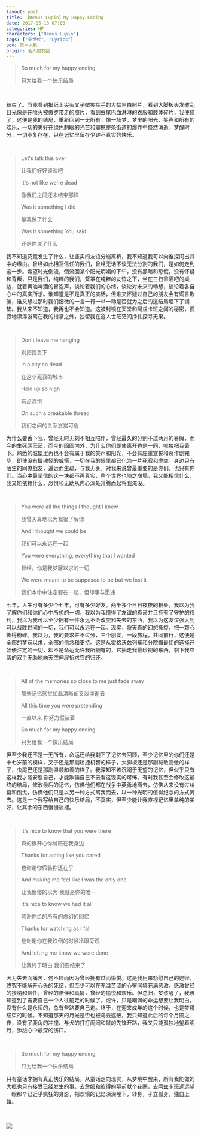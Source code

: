 ```yaml
---
layout: post
title: 【Remus Lupin】My Happy Ending
date: 2017-05-13 07:00
categories: HP
characters: ["Remus Lupin"]
tags: ["亲世代", "Lyrics"]
pov: 第一人称
origin: 名人朋友圈
---
```


> So much for my happy ending
>
> 只为给我一个快乐结局

<br>

结束了。当我看到报纸上尖头叉子微笑挥手的大幅黑白照片，看到大脚板头发散乱目光像是在喷火被傲罗带走的照片，看到虫尾巴血淋淋的衣服和肢体碎片，我便懂了，这便是我的结局，重新回到一无所有。像一场梦，梦里的阳光、笑声和所有的欢乐，一切的美好在绿色刺眼的光芒和震撼整条街道的爆炸中倏然消逝。梦醒时分，一切不复存在，只在记忆里留存少许不真实的快乐。

<br>

> Let's talk this over
>
> 让我们好好谈谈吧
>
> It's not like we're dead
>
> 像我们之间还未结束那样
>
> Was it something I did
>
> 是我做了什么
>
> Was it something You said
>
> 还是你说了什么

我不知道究竟发生了什么，让坚实的友谊分崩离析，我不知道我可以向谁探问出其中的缘由。曾经如此相互信任的我们，曾经无话不谈无法分割的我们，是如何走到这一步。希望时光倒流，倒流回某个阳光明媚的下午，没有黑暗和恐慌，没有怀疑和背叛，只是我们，纯粹的我们，笼罩在纯粹的友谊之下，坐在三扫帚酒吧的桌边，就着黄油啤酒的冒泡声，谈论着我们的心绪，谈论对未来的畅想，谈论着各自心中的真实所想。谁知道是不是真正的实话，但谁又怀疑过自己的朋友会有谎言欺骗，谁又想过那时我们细微的一言一行一举一动是否就为之后的这结局埋下了铺垫。我从来不知道，我再也不会知道。这被封锁在天堂和阿兹卡班之间的秘密，孤寂地漂浮游离在我的指掌之外，独留我在这人世茫茫间挣扎探寻无果。

<br>

> Don't leave me hanging
>
> 别把我丢下
>
> In a city so dead
>
> 在这个死寂的城市
>
> Held up so high
>
> 有点恐惧
>
> On such a breakable thread
>
> 我们之间的关系岌岌可危

为什么要丢下我，曾经无时无刻不相互陪伴，曾经最久的分别不过两月的暑假，而今的生死两茫茫，而今的囹圄内外，为什么你们即使离开也是一同，唯独把我丢下。熟悉的城堡里再也不会有属于我的笑声和阳光，不会有庄重宣誓和恶作剧完毕，即使没有摄魂怪的威慑，一切在我的眼里都已化为一片死寂和虚空。身边只有陌生的同僚战友，遥远而生疏，与我无关，对我来说曾最重要的是你们，也只有你们。当心中最坚信的这一块都不再真实，整个世界也随之崩塌，我又能相信什么，我又能依赖什么，恐惧和无助从内心深处升腾而起将我淹没。

<br>

> You were all the things I thought I knew
>
> 我曾天真地以为我很了解你
>
> And I thought we could be
>
> 我们可以永远在一起
>
> You were everything, everything that I wanted
>
> 曾经，你是我梦寐以求的一切
>
> We were meant to be supposed to be but we lost it
>
> 我们本命中注定要在一起，但却事与愿违

七年，人生可有多少个七年，可有多少好友。两千多个日日夜夜的相处，我以为我了解你们和你们心中所想的一切，我以为我懂得了友谊的真谛并且拥有了守护的权利，我以为我可以至少拥有一件永远不会改变和失去的东西，我以为这友谊强大到可以战胜世间的一切，我们可以永远在一起。现实，将天真的幻想撕裂，把一颗心撕得粉碎。我以为，我的要求并不过分，三个朋友，一段旅程，共同前行，这便是全部的梦寐以求，全部的信念和支持。这是从霍格沃兹列车和分院帽最初的选择开始便注定的一切，却不是命运允许我所拥有的，它抽走我最珍视的东西，剩下我空落的双手无助地向天空伸展祈求它的归还。

<br>

> All of the memories so close to me just fade away
>
> 那些记忆感觉如此清晰却又淡淡逝去
>
> All this time you were pretending
>
> 一直以来 你努力假装着
>
> So much for my happy ending
>
> 只为给我一个快乐结局

但至少我还不是一无所有，命运还给我剩下了记忆去回顾，至少记忆里的你们还是十七岁前的模样，叉子还是那副矫捷机智的样子，大脚板还是那副聪敏高傲的样子，虫尾巴还是那副温顺和善的样子。我深知不该沉溺于无望的记忆，但似乎只有这样我才能安慰自己，才能欺骗自己不去看这现实的可怖。有时我甚至会修改这最终的结局，修改最后的记忆，仿佛他们都在战争中英勇地离去，仿佛从来没有过纠葛和倒戈，仿佛他们只是以另一种方式离我而去，以一种光明的值得纪念的方式离去。这是一个我写给自己的快乐结局，不真实，但至少能让我直视记忆里单纯的美好，让其余的东西慢慢淡褪。

<br>

> It's nice to know that you were there
>
> 真的很开心你曾陪在我身边
>
> Thanks for acting like you cared
>
> 也谢谢你假装你还在乎
>
> And making me feel like I was the only one
>
> 让我傻傻的以为 我就是你的唯一
>
> It's nice to know we had it all
>
> 感谢你给的所有的虚幻的回忆
>
> Thanks for watching as I fall
>
> 也谢谢你在我跌倒的时候冷眼旁观
>
> And letting me know we were done
>
> 让我终于明白 我们要结束了

因为失去而痛苦，何不转而因为曾经拥有过而愉悦。这是我用来劝慰自己的途径，终究不能解开心头的死结，但至少可以在充溢苦涩的心壑间填充满感激，感激曾经的接纳和信任，曾经的陪伴和真情，曾经的愉悦和欢乐。但总归，梦该醒了，我该知道到了需要自己一个人往前走的时候了。或许，只是嘲讽的命运想要让我明白，没有什么是永恒的，总有些路要自己走。终于，在迎来成年的这个时候，也是梦境结束的时候。不知道那天的月光是否也被乌云遮蔽，我只知道此后的每个月圆之夜，没有了鹿角的冲撞、与犬的打打闹闹和鼠的先锋开路，我又只能孤独地望着明月，舔舐心中最深的伤口。

<br>

> So much for my happy ending
>
> 只为给我一个快乐结局

只有童话才拥有真正快乐的结局。从童话走向现实，从梦境中醒来，所有我能做的大概也只有接受已经发生的事。去詹姆和彼得的墓前献个花圈，去阿兹卡班远远望一眼那个已近乎疯狂的身影，把欢愉的记忆深深埋下，转身，孑立孤身，独自上路。

<br><br>
![](https://github.com/junesirius/junesirius.github.io/tree/master/assets/images/mrpyq/2017-05-13-Lyrics.jpg)